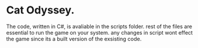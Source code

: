 # Cat Odyssey.
The code, written in C#, is avaliable in the scripts folder.
rest of the files are essential to run the game on your system.
any changes in script wont effect the game since its a built version of the exsisting code.

